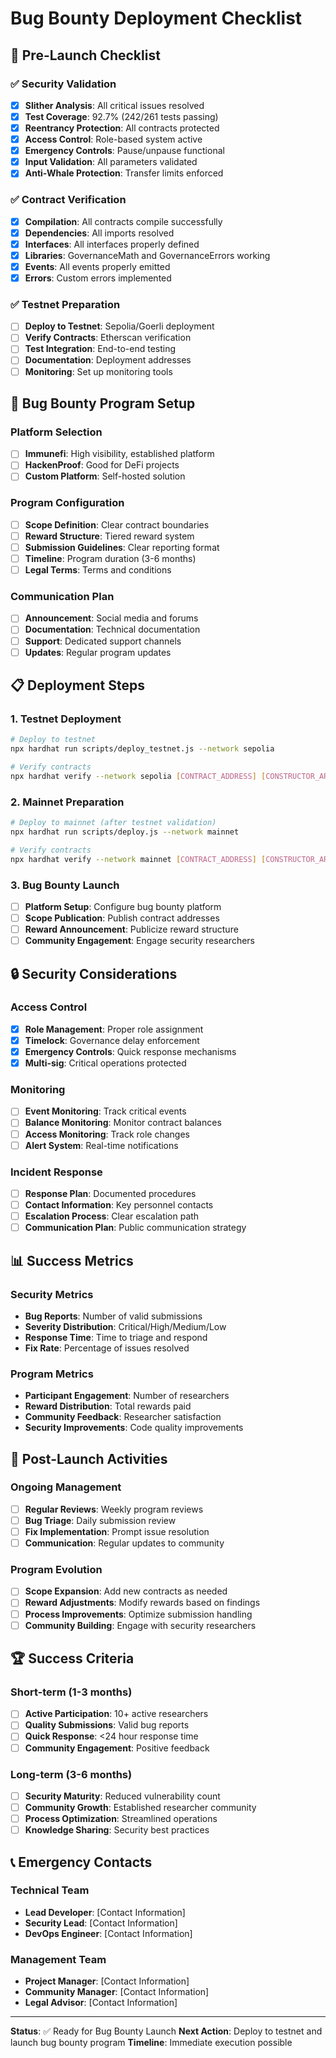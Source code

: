 # Bug Bounty Deployment Checklist

## 🚀 Pre-Launch Checklist

### ✅ Security Validation
- [x] **Slither Analysis**: All critical issues resolved
- [x] **Test Coverage**: 92.7% (242/261 tests passing)
- [x] **Reentrancy Protection**: All contracts protected
- [x] **Access Control**: Role-based system active
- [x] **Emergency Controls**: Pause/unpause functional
- [x] **Input Validation**: All parameters validated
- [x] **Anti-Whale Protection**: Transfer limits enforced

### ✅ Contract Verification
- [x] **Compilation**: All contracts compile successfully
- [x] **Dependencies**: All imports resolved
- [x] **Interfaces**: All interfaces properly defined
- [x] **Libraries**: GovernanceMath and GovernanceErrors working
- [x] **Events**: All events properly emitted
- [x] **Errors**: Custom errors implemented

### ✅ Testnet Preparation
- [ ] **Deploy to Testnet**: Sepolia/Goerli deployment
- [ ] **Verify Contracts**: Etherscan verification
- [ ] **Test Integration**: End-to-end testing
- [ ] **Documentation**: Deployment addresses
- [ ] **Monitoring**: Set up monitoring tools

## 🎯 Bug Bounty Program Setup

### Platform Selection
- [ ] **Immunefi**: High visibility, established platform
- [ ] **HackenProof**: Good for DeFi projects
- [ ] **Custom Platform**: Self-hosted solution

### Program Configuration
- [ ] **Scope Definition**: Clear contract boundaries
- [ ] **Reward Structure**: Tiered reward system
- [ ] **Submission Guidelines**: Clear reporting format
- [ ] **Timeline**: Program duration (3-6 months)
- [ ] **Legal Terms**: Terms and conditions

### Communication Plan
- [ ] **Announcement**: Social media and forums
- [ ] **Documentation**: Technical documentation
- [ ] **Support**: Dedicated support channels
- [ ] **Updates**: Regular program updates

## 📋 Deployment Steps

### 1. Testnet Deployment
```bash
# Deploy to testnet
npx hardhat run scripts/deploy_testnet.js --network sepolia

# Verify contracts
npx hardhat verify --network sepolia [CONTRACT_ADDRESS] [CONSTRUCTOR_ARGS]
```

### 2. Mainnet Preparation
```bash
# Deploy to mainnet (after testnet validation)
npx hardhat run scripts/deploy.js --network mainnet

# Verify contracts
npx hardhat verify --network mainnet [CONTRACT_ADDRESS] [CONSTRUCTOR_ARGS]
```

### 3. Bug Bounty Launch
- [ ] **Platform Setup**: Configure bug bounty platform
- [ ] **Scope Publication**: Publish contract addresses
- [ ] **Reward Announcement**: Publicize reward structure
- [ ] **Community Engagement**: Engage security researchers

## 🔒 Security Considerations

### Access Control
- [x] **Role Management**: Proper role assignment
- [x] **Timelock**: Governance delay enforcement
- [x] **Emergency Controls**: Quick response mechanisms
- [x] **Multi-sig**: Critical operations protected

### Monitoring
- [ ] **Event Monitoring**: Track critical events
- [ ] **Balance Monitoring**: Monitor contract balances
- [ ] **Access Monitoring**: Track role changes
- [ ] **Alert System**: Real-time notifications

### Incident Response
- [ ] **Response Plan**: Documented procedures
- [ ] **Contact Information**: Key personnel contacts
- [ ] **Escalation Process**: Clear escalation path
- [ ] **Communication Plan**: Public communication strategy

## 📊 Success Metrics

### Security Metrics
- **Bug Reports**: Number of valid submissions
- **Severity Distribution**: Critical/High/Medium/Low
- **Response Time**: Time to triage and respond
- **Fix Rate**: Percentage of issues resolved

### Program Metrics
- **Participant Engagement**: Number of researchers
- **Reward Distribution**: Total rewards paid
- **Community Feedback**: Researcher satisfaction
- **Security Improvements**: Code quality improvements

## 🎯 Post-Launch Activities

### Ongoing Management
- [ ] **Regular Reviews**: Weekly program reviews
- [ ] **Bug Triage**: Daily submission review
- [ ] **Fix Implementation**: Prompt issue resolution
- [ ] **Communication**: Regular updates to community

### Program Evolution
- [ ] **Scope Expansion**: Add new contracts as needed
- [ ] **Reward Adjustments**: Modify rewards based on findings
- [ ] **Process Improvements**: Optimize submission handling
- [ ] **Community Building**: Engage with security researchers

## 🏆 Success Criteria

### Short-term (1-3 months)
- [ ] **Active Participation**: 10+ active researchers
- [ ] **Quality Submissions**: Valid bug reports
- [ ] **Quick Response**: <24 hour response time
- [ ] **Community Engagement**: Positive feedback

### Long-term (3-6 months)
- [ ] **Security Maturity**: Reduced vulnerability count
- [ ] **Community Growth**: Established researcher community
- [ ] **Process Optimization**: Streamlined operations
- [ ] **Knowledge Sharing**: Security best practices

## 📞 Emergency Contacts

### Technical Team
- **Lead Developer**: [Contact Information]
- **Security Lead**: [Contact Information]
- **DevOps Engineer**: [Contact Information]

### Management Team
- **Project Manager**: [Contact Information]
- **Community Manager**: [Contact Information]
- **Legal Advisor**: [Contact Information]

---

**Status**: ✅ Ready for Bug Bounty Launch
**Next Action**: Deploy to testnet and launch bug bounty program
**Timeline**: Immediate execution possible 